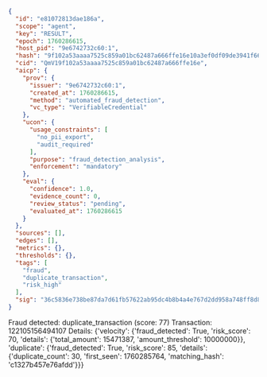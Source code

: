 ```json
{
  "id": "e81072813dae186a",
  "scope": "agent",
  "key": "RESULT",
  "epoch": 1760286615,
  "host_pid": "9e6742732c60:1",
  "hash": "9f102a53aaaa7525c859a01bc62487a666ffe16e10a3ef0df09de3941f661fbf",
  "cid": "QmV19f102a53aaaa7525c859a01bc62487a666ffe16e",
  "aicp": {
    "prov": {
      "issuer": "9e6742732c60:1",
      "created_at": 1760286615,
      "method": "automated_fraud_detection",
      "vc_type": "VerifiableCredential"
    },
    "ucon": {
      "usage_constraints": [
        "no_pii_export",
        "audit_required"
      ],
      "purpose": "fraud_detection_analysis",
      "enforcement": "mandatory"
    },
    "eval": {
      "confidence": 1.0,
      "evidence_count": 0,
      "review_status": "pending",
      "evaluated_at": 1760286615
    }
  },
  "sources": [],
  "edges": [],
  "metrics": {},
  "thresholds": {},
  "tags": [
    "fraud",
    "duplicate_transaction",
    "risk_high"
  ],
  "sig": "36c5836e738be87da7d61fb57622ab95dc4b8b4a4e767d2dd958a748ff8d8fc9"
}
```

Fraud detected: duplicate_transaction (score: 77)
Transaction: 122105156494107
Details: {'velocity': {'fraud_detected': True, 'risk_score': 70, 'details': {'total_amount': 15471387, 'amount_threshold': 10000000}}, 'duplicate': {'fraud_detected': True, 'risk_score': 85, 'details': {'duplicate_count': 30, 'first_seen': 1760285764, 'matching_hash': 'c1327b457e76afdd'}}}
